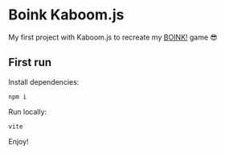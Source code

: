 # Boink Kaboom.js

My first project with Kaboom.js to recreate my [BOINK!](https://lukaszkups.itch.io/boink) game 😎

## First run

Install dependencies:

```
npm i
```

Run locally:

```
vite
```

Enjoy!
